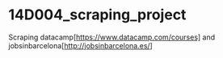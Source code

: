 # 14D004_scraping_project
Scraping datacamp[https://www.datacamp.com/courses] and jobsinbarcelona[http://jobsinbarcelona.es/]
